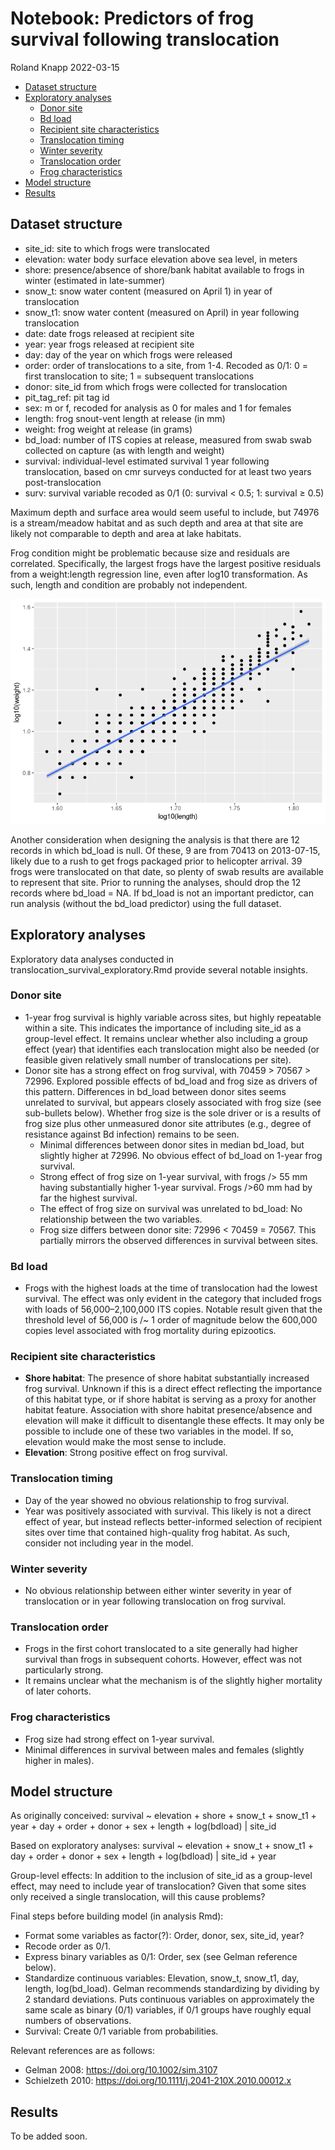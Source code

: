Notebook: Predictors of frog survival following translocation
================
Roland Knapp
2022-03-15

-   [Dataset structure](#dataset-structure)
-   [Exploratory analyses](#exploratory-analyses)
    -   [Donor site](#donor-site)
    -   [Bd load](#bd-load)
    -   [Recipient site
        characteristics](#recipient-site-characteristics)
    -   [Translocation timing](#translocation-timing)
    -   [Winter severity](#winter-severity)
    -   [Translocation order](#translocation-order)
    -   [Frog characteristics](#frog-characteristics)
-   [Model structure](#model-structure)
-   [Results](#results)

## Dataset structure

-   site_id: site to which frogs were translocated  
-   elevation: water body surface elevation above sea level, in meters  
-   shore: presence/absence of shore/bank habitat available to frogs in
    winter (estimated in late-summer)  
-   snow_t: snow water content (measured on April 1) in year of
    translocation  
-   snow_t1: snow water content (measured on April) in year following
    translocation  
-   date: date frogs released at recipient site  
-   year: year frogs released at recipient site  
-   day: day of the year on which frogs were released  
-   order: order of translocations to a site, from 1-4. Recoded as 0/1:
    0 = first translocation to site; 1 = subsequent translocations  
-   donor: site_id from which frogs were collected for translocation  
-   pit_tag_ref: pit tag id  
-   sex: m or f, recoded for analysis as 0 for males and 1 for females  
-   length: frog snout-vent length at release (in mm)  
-   weight: frog weight at release (in grams)  
-   bd_load: number of ITS copies at release, measured from swab swab
    collected on capture (as with length and weight)  
-   survival: individual-level estimated survival 1 year following
    translocation, based on cmr surveys conducted for at least two years
    post-translocation  
-   surv: survival variable recoded as 0/1 (0: survival \< 0.5; 1:
    survival ≥ 0.5)

Maximum depth and surface area would seem useful to include, but 74976
is a stream/meadow habitat and as such depth and area at that site are
likely not comparable to depth and area at lake habitats.

Frog condition might be problematic because size and residuals are
correlated. Specifically, the largest frogs have the largest positive
residuals from a weight:length regression line, even after log10
transformation. As such, length and condition are probably not
independent.

![](notebook_translocation_files/figure-gfm/frog-length-weight-plot-1.png)<!-- -->

Another consideration when designing the analysis is that there are 12
records in which bd_load is null. Of these, 9 are from 70413 on
2013-07-15, likely due to a rush to get frogs packaged prior to
helicopter arrival. 39 frogs were translocated on that date, so plenty
of swab results are available to represent that site. Prior to running
the analyses, should drop the 12 records where bd_load = NA. If bd_load
is not an important predictor, can run analysis (without the bd_load
predictor) using the full dataset.

## Exploratory analyses

Exploratory data analyses conducted in
translocation_survival_exploratory.Rmd provide several notable insights.

### Donor site

-   1-year frog survival is highly variable across sites, but highly
    repeatable within a site. This indicates the importance of including
    site_id as a group-level effect. It remains unclear whether also
    including a group effect (year) that identifies each translocation
    might also be needed (or feasible given relatively small number of
    translocations per site).
-   Donor site has a strong effect on frog survival, with 70459 \> 70567
    \> 72996. Explored possible effects of bd_load and frog size as
    drivers of this pattern. Differences in bd_load between donor sites
    seems unrelated to survival, but appears closely associated with
    frog size (see sub-bullets below). Whether frog size is the sole
    driver or is a results of frog size plus other unmeasured donor site
    attributes (e.g., degree of resistance against Bd infection) remains
    to be seen.
    -   Minimal differences between donor sites in median bd_load, but
        slightly higher at 72996. No obvious effect of bd_load on 1-year
        frog survival.
    -   Strong effect of frog size on 1-year survival, with frogs /\> 55
        mm having substantially higher 1-year survival. Frogs /\>60 mm
        had by far the highest survival.
    -   The effect of frog size on survival was unrelated to bd_load: No
        relationship between the two variables.
    -   Frog size differs between donor site: 72996 \< 70459 = 70567.
        This partially mirrors the observed differences in survival
        between sites.

### Bd load

-   Frogs with the highest loads at the time of translocation had the
    lowest survival. The effect was only evident in the category that
    included frogs with loads of 56,000–2,100,000 ITS copies. Notable
    result given that the threshold level of 56,000 is /\~ 1 order of
    magnitude below the 600,000 copies level associated with frog
    mortality during epizootics.

### Recipient site characteristics

-   **Shore habitat**: The presence of shore habitat substantially
    increased frog survival. Unknown if this is a direct effect
    reflecting the importance of this habitat type, or if shore habitat
    is serving as a proxy for another habitat feature. Association with
    shore habitat presence/absence and elevation will make it difficult
    to disentangle these effects. It may only be possible to include one
    of these two variables in the model. If so, elevation would make the
    most sense to include.
-   **Elevation**: Strong positive effect on frog survival.

### Translocation timing

-   Day of the year showed no obvious relationship to frog survival.
-   Year was positively associated with survival. This likely is not a
    direct effect of year, but instead reflects better-informed
    selection of recipient sites over time that contained high-quality
    frog habitat. As such, consider not including year in the model.

### Winter severity

-   No obvious relationship between either winter severity in year of
    translocation or in year following translocation on frog survival.

### Translocation order

-   Frogs in the first cohort translocated to a site generally had
    higher survival than frogs in subsequent cohorts. However, effect
    was not particularly strong.
-   It remains unclear what the mechanism is of the slightly higher
    mortality of later cohorts.

### Frog characteristics

-   Frog size had strong effect on 1-year survival.
-   Minimal differences in survival between males and females (slightly
    higher in males).

## Model structure

As originally conceived: survival \~ elevation + shore + snow_t +
snow_t1 + year + day + order + donor + sex + length + log(bdload) \|
site_id

Based on exploratory analyses: survival \~ elevation + snow_t +
snow_t1 + day + order + donor + sex + length + log(bdload) \| site_id +
year

Group-level effects: In addition to the inclusion of site_id as a
group-level effect, may need to include year of translocation? Given
that some sites only received a single translocation, will this cause
problems?

Final steps before building model (in analysis Rmd):

-   Format some variables as factor(?): Order, donor, sex, site_id,
    year?  
-   Recode order as 0/1.  
-   Express binary variables as 0/1: Order, sex (see Gelman reference
    below).  
-   Standardize continuous variables: Elevation, snow_t, snow_t1, day,
    length, log(bd_load). Gelman recommends standardizing by dividing by
    2 standard deviations. Puts continuous variables on approximately
    the same scale as binary (0/1) variables, if 0/1 groups have roughly
    equal numbers of observations.  
-   Survival: Create 0/1 variable from probabilities.

Relevant references are as follows:

-   Gelman 2008: <https://doi.org/10.1002/sim.3107>  
-   Schielzeth 2010: <https://doi.org/10.1111/j.2041-210X.2010.00012.x>

## Results

To be added soon.
